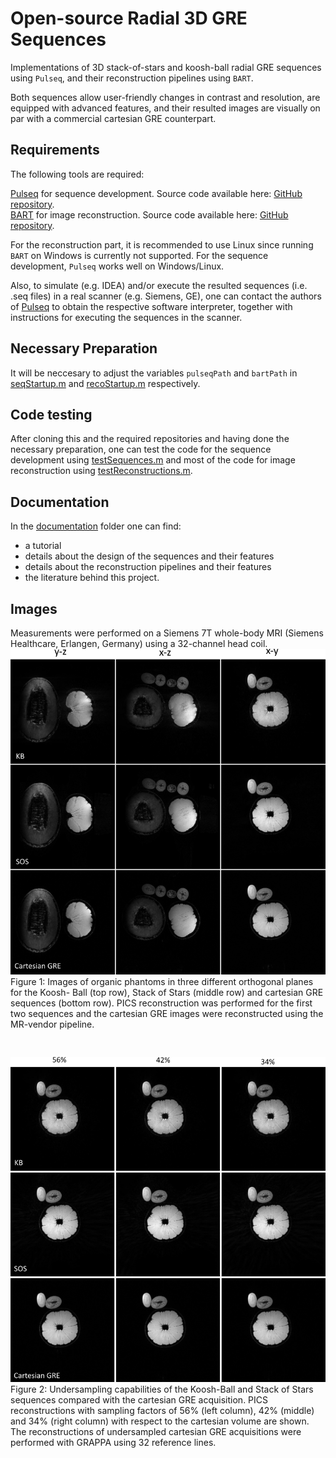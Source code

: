 # Open-source Radial 3D GRE Sequences
Implementations of 3D stack-of-stars and koosh-ball radial GRE sequences using `Pulseq`, and their reconstruction pipelines using `BART`.

Both sequences allow user-friendly changes in contrast and resolution, are equipped with advanced features, and their resulted images are visually on par with a commercial cartesian GRE counterpart.

## Requirements
The following tools are required:

[Pulseq] for sequence development. Source code available here:  <a class="github" href="https://github.com/pulseq/pulseq">GitHub repository</a>. <br/>
[BART] for image reconstruction. Source code available here: <a class="github" href="https://github.com/mrirecon/bart">GitHub repository</a>. <br/>

For the reconstruction part, it is recommended to use Linux since running `BART` on Windows is currently not supported. For the sequence development, `Pulseq` works well on Windows/Linux.

Also, to simulate (e.g. IDEA) and/or execute the resulted sequences (i.e. .seq files) in a real scanner (e.g. Siemens, GE), one can contact the authors of [Pulseq] to obtain the respective software interpreter, together with instructions for executing the sequences in the scanner.

## Necessary Preparation
It will be neccesary to adjust the variables `pulseqPath` and `bartPath` in
[seqStartup.m] and [recoStartup.m] respectively.

## Code testing
After cloning this and the required repositories and having done the necessary preparation, one can test the code for the sequence development using [testSequences.m] and most of the code for image reconstruction using [testReconstructions.m].

## Documentation
In the [documentation] folder one can find:
* a tutorial
* details about the design of the sequences and their features
* details about the reconstruction pipelines and their features
* the literature behind this project. 

## Images
Measurements were performed on a Siemens 7T whole-body MRI (Siemens Healthcare,
Erlangen, Germany) using a 32-channel head coil.
![differentPlanes](./documentation/differentPlanes.png)
Figure 1: Images of organic phantoms in three different orthogonal planes for the Koosh-
Ball (top row), Stack of Stars (middle row) and cartesian GRE sequences (bottom row). PICS reconstruction was performed for the first two sequences and
the cartesian GRE images were reconstructed using the MR-vendor pipeline.
<pre>

</pre>





![undersampling](./documentation/undersampling.png)
Figure 2: Undersampling capabilities of the Koosh-Ball and Stack of Stars sequences
compared with the cartesian GRE acquisition. PICS reconstructions with
sampling factors of 56% (left column), 42% (middle) and 34% (right column)
with respect to the cartesian volume are shown. The reconstructions of
undersampled cartesian GRE acquisitions were performed with GRAPPA
using 32 reference lines.


[//]: # (These are reference links used in the body of this readme)

[Pulseq]: <https://pulseq.github.io/index.html>

[BART]: <https://mrirecon.github.io/bart/>

[seqStartup.m]: <https://github.com/velasqvides/Pulseq3DradialGREsequences/blob/main/sequences/seqStartup.m>

[recoStartup.m]: <https://github.com/velasqvides/Pulseq3DradialGREsequences/blob/main/reconstructions/recoStartup.m>

[testSequences.m]: <https://github.com/velasqvides/Pulseq3DradialGREsequences/blob/main/test/testSequences.m>

[testReconstructions.m]: <https://github.com/velasqvides/Pulseq3DradialGREsequences/blob/main/test/testReconstructions.m>

[documentation]: <https://github.com/velasqvides/Pulseq3DradialGREsequences/tree/main/documentation>



